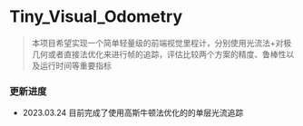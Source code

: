 # Tiny_Visual_Odometry
> 本项目希望实现一个简单轻量级的前端视觉里程计，分别使用光流法+对极几何或者直接法优化来进行帧的追踪，评估比较两个方案的精度、鲁棒性以及运行时间等重要指标
### 更新进度
- 2023.03.24  目前完成了使用高斯牛顿法优化的的单层光流追踪